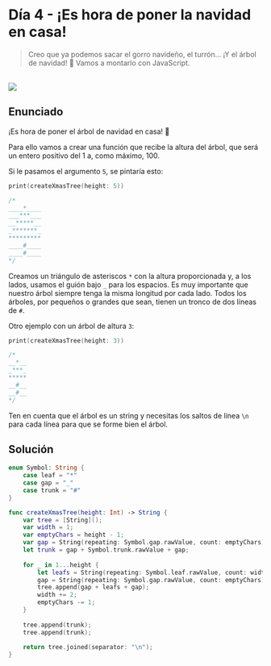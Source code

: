 # Día 4 - ¡Es hora de poner la navidad en casa!

> Creo que ya podemos sacar el gorro navideño, el turrón... ¡Y el árbol de navidad! 🎄 Vamos a montarlo con JavaScript.

<br />
<img src="https://img.shields.io/badge/Dificultad-Normal-yellow?style=for-the-badge&labelColor=black">

## Enunciado

¡Es hora de poner el árbol de navidad en casa! 🎄

Para ello vamos a crear una función que recibe la altura del árbol, que será un entero positivo del 1 a, como máximo, 100.

Si le pasamos el argumento `5`, se pintaría esto:

```swift
print(createXmasTree(height: 5))

/*
____*____
___***___
__*****__
_*******_
*********
____#____
____#____
*/
```

Creamos un triángulo de asteriscos `*` con la altura proporcionada y, a los lados, usamos el guión bajo `_` para los espacios. Es muy importante que nuestro árbol siempre tenga la misma longitud por cada lado.
Todos los árboles, por pequeños o grandes que sean, tienen un tronco de dos líneas de `#`.

Otro ejemplo con un árbol de altura `3`:

```swift
print(createXmasTree(height: 3))

/*
__*__
_***_
*****
__#__
__#__
*/
```

Ten en cuenta que el árbol es un string y necesitas los saltos de línea `\n` para cada línea para que se forme bien el árbol.

## Solución

```swift
enum Symbol: String {
    case leaf = "*"
    case gap = "_"
    case trunk = "#"
}

func createXmasTree(height: Int) -> String {
    var tree = [String]();
    var width = 1;
    var emptyChars = height - 1;
    var gap = String(repeating: Symbol.gap.rawValue, count: emptyChars);
    let trunk = gap + Symbol.trunk.rawValue + gap;
    
    for _ in 1...height {
        let leafs = String(repeating: Symbol.leaf.rawValue, count: width);
        gap = String(repeating: Symbol.gap.rawValue, count: emptyChars);
        tree.append(gap + leafs + gap);
        width += 2;
        emptyChars -= 1;
    }
    
    tree.append(trunk);
    tree.append(trunk);
    
    return tree.joined(separator: "\n");
}
```
